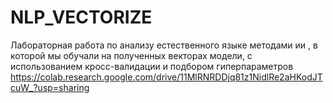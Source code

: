 # NLP_VECTORIZE
Лабораторная работа по анализу естественного языке методами ии , в которой мы обучали на полученных векторах модели, с использованием кросс-валидации и подбором гиперпараметров
https://colab.research.google.com/drive/11MlRNRDDjq81z1NidlRe2aHKodJTcuW_?usp=sharing
